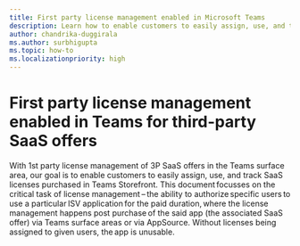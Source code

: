```yaml
---
title: First party license management enabled in Microsoft Teams
description: Learn how to enable customers to easily assign, use, and track SaaS licenses purchased in Teams storefront with first party license management.
author: chandrika-duggirala
ms.author: surbhigupta
ms.topic: how-to
ms.localizationpriority: high
---
```


# First party license management enabled in Teams for third-party SaaS offers

With 1st party license management of 3P SaaS offers in the Teams surface area, our goal is to enable customers to easily assign, use, and track SaaS licenses purchased in Teams Storefront. This document focusses on the critical task of license management – the ability to authorize specific users to use a particular ISV application for the paid duration, where the license management happens post purchase of the said app (the associated SaaS offer) via Teams surface areas or via AppSource. Without licenses being assigned to given users, the app is unusable.